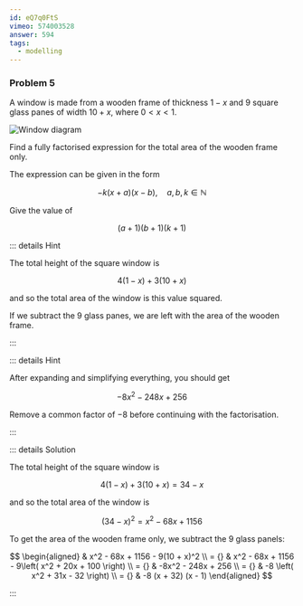 ```yaml
---
id: eQ7q0FtS
vimeo: 574003528
answer: 594
tags:
  - modelling
---
```


### Problem 5 <Badge text="modelling" />

A window is made from a wooden frame of thickness $1-x$ and $9$ square glass
panes of width $10+x$, where $0 < x < 1$.

![Window diagram](/img/learn/quad-1.svg)

Find a fully factorised expression for the total area of the wooden frame only.

The expression can be given in the form

$$
-k(x+a)(x-b), \quad a,b,k \in \mathbb{N}
$$

Give the value of

$$
(a+1)(b+1)(k+1)
$$

<AnswerInput :answer="$frontmatter.answer" />

::: details Hint

The total height of the square window is

$$
4(1-x) + 3(10+x)
$$

and so the total area of the window is this value squared.

If we subtract the $9$ glass panes, we are left with the area of the wooden
frame.

:::

::: details Hint

After expanding and simplifying everything, you should get

$$
-8 x^{2} - 248 x + 256
$$

Remove a common factor of $-8$ before continuing with the factorisation.

:::

::: details Solution

The total height of the square window is

$$
4(1-x) + 3(10+x) = 34 - x
$$

and so the total area of the window is

$$
(34 - x)^2 = x^2 - 68x + 1156
$$

To get the area of the wooden frame only, we subtract the $9$ glass panels:

$$
\begin{aligned}
& x^2 - 68x + 1156 - 9(10 + x)^2 \\
= {} & x^2 - 68x + 1156 - 9\left( x^2 + 20x + 100 \right) \\
= {} & -8x^2 - 248x + 256 \\
= {} & -8 \left( x^2 + 31x - 32 \right) \\
= {} & -8 (x + 32) (x - 1)
\end{aligned}
$$

:::
